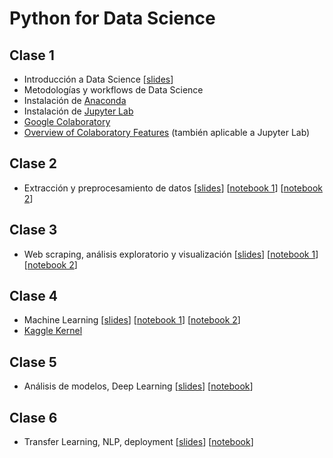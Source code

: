 # Python for Data Science

## Clase 1
- Introducción a Data Science [[slides](https://docs.google.com/presentation/d/1wrwjn2pkqSVgwV4OekrE955ey9spDm4xhmoqNMMZWGk/edit?usp=sharing)]
- Metodologías y workflows de Data Science
- Instalación de [Anaconda](https://www.anaconda.com/download/) 
- Instalación de [Jupyter Lab](https://jupyterlab.readthedocs.io/en/stable/getting_started/installation.html)
- [Google Colaboratory](https://colab.research.google.com/)
- [Overview of Colaboratory Features](https://colab.research.google.com/notebooks/basic_features_overview.ipynb) (también aplicable a Jupyter Lab)

## Clase 2
- Extracción y preprocesamiento de datos [[slides](https://docs.google.com/presentation/d/1Qhd2D4HCcudEQ658IRvldEs_EgDT3XPUe6GK4rBDTNU/edit?usp=sharing)] [[notebook 1](http://nbviewer.ipython.org/urls/raw.github.com/iapucp/summer-school-2019/master/notebooks/Clase%2002%20-%20Intro%20a%20Python%2C%20Numpy%20y%20Pandas.ipynb)] [[notebook 2](http://nbviewer.ipython.org/urls/raw.github.com/iapucp/summer-school-2019/master/notebooks/Clase%2002%20-%20Data%20Extraction.ipynb)] 

## Clase 3
- Web scraping, análisis exploratorio y visualización [[slides](https://docs.google.com/presentation/d/1ykhwrVO4ZaynsUXtuZNmDoQkbS2IYj_KPSaK1Jh96qk/edit?usp=sharing)] [[notebook 1](https://nbviewer.jupyter.org/github/iapucp/summer-school-2019/blob/master/notebooks/Clase%2003%20-%20Web%20Scraping.ipynb)] [[notebook 2](http://nbviewer.ipython.org/urls/raw.github.com/iapucp/summer-school-2019/master/notebooks/Clase%2003%20-%20Visualizacion%20y%20Preprocesamiento.ipynb)] 

## Clase 4
- Machine Learning [[slides](https://docs.google.com/presentation/d/1knNbzGTAe0rYUF1ZcxJChCzWZQ9q71z6a6GNnnOqTDI/edit?usp=sharing)] [[notebook 1](https://nbviewer.jupyter.org/github/iapucp/summer-school-2019/blob/master/notebooks/Clase%2004%20-%20Machine%20Learning.ipynb)] [[notebook 2](http://nbviewer.ipython.org/urls/raw.github.com/iapucp/summer-school-2019/master/notebooks/Clase%2004%20-%20Validacion.ipynb)]
- [Kaggle Kernel](https://www.kaggle.com/robertalonso29/kernel5ede56fc54?scriptVersionId=19445659)

## Clase 5
- Análisis de modelos, Deep Learning [[slides](https://docs.google.com/presentation/d/1EBPNOf2yFAuMMa67Jr883paU8S3nvGaYZiWDOXcn0AM/edit?usp=sharing)] [[notebook](http://nbviewer.ipython.org/urls/raw.github.com/iapucp/summer-school-2019/master/notebooks/Clase%2005%20-%20Neural%20Networks.ipynb)]

## Clase 6
- Transfer Learning, NLP, deployment [[slides](https://docs.google.com/presentation/d/170pzA1gqY5tLyMqg2-umrvPWZmyZKkk-23-0hLIm-r4/edit?usp=sharing)] [[notebook](http://nbviewer.ipython.org/urls/raw.github.com/iapucp/summer-school-2019/master/notebooks/Clase%2006%20-%20Clasificacion%20de%20Texto.ipynb)]
